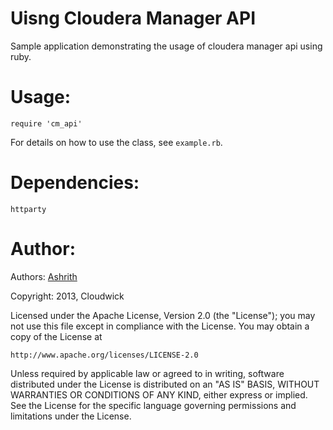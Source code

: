 Uisng Cloudera Manager API
==========================

Sample application demonstrating the usage of cloudera manager api using ruby.

Usage:
=====

```
require 'cm_api'
```

For details on how to use the class, see `example.rb`.


Dependencies:
=============

```
httparty
```

Author:
======

Authors: [Ashrith](ashrith@cloudwick.com)

Copyright: 2013, Cloudwick

Licensed under the Apache License, Version 2.0 (the "License"); you may not use this file except in compliance with the License. You may obtain a copy of the License at

```
http://www.apache.org/licenses/LICENSE-2.0
```

Unless required by applicable law or agreed to in writing, software distributed under the License is distributed on an "AS IS" BASIS, WITHOUT WARRANTIES OR CONDITIONS OF ANY KIND, either express or implied. See the License for the specific language governing permissions and limitations under the License.